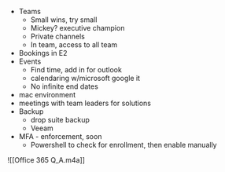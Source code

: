 - Teams
	- Small wins, try small
	- Mickey? executive champion
	- Private channels
	- In team, access to all team
- Bookings in E2
- Events
	- Find time, add in for outlook
	- calendaring w/microsoft google it
	- No infinite end dates
- mac environment
- meetings with team leaders for solutions
- Backup
	- drop suite backup
	- Veeam
- MFA - enforcement, soon
	- Powershell to check for enrollment, then enable manually

![[Office 365 Q_A.m4a]]